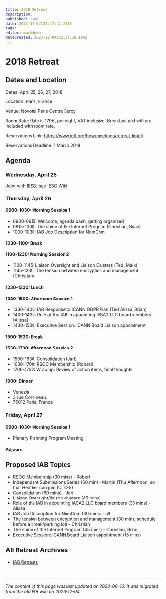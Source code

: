 ```yaml
---
title: 2018 Retreat
description: 
published: true
date: 2023-12-04T23:17:41.223Z
tags: 
editor: markdown
dateCreated: 2023-12-04T23:17:36.194Z
---
```


# 2018 Retreat
## Dates and Location

Dates: April 25, 26, 27, 2018

Location: Paris, France

Venue:  Novotel Paris Centre Bercy 

Room Rate: Rate is 179€, per night, VAT inclusive. Breakfast and wifi are included with room rate. 

Reservations Link: https://www.ietf.org/how/meetings/retreat-hotel/ 

Reservations Deadline: 1 March 2018

## Agenda 

### Wednesday, April 25

Joint with IESG; see IESG Wiki

### Thursday, April 26 

#### 0900-1030: Morning Session 1 

* 0900-0915: Welcome, agenda bash, getting organized
* 0915-1000: The shine of the Internet Program (Christian, Brian)
* 1000-1030: IAB Job Description for NomCom

#### 1030-1100: Break 

#### 1100-1230: Morning Session 2 

* 1100-1145: Liaison Oversight and Liaison Clusters (Ted, Mark)
* 1145-1230: The tension between encryption and management (Christian)

#### 1230-1330: Lunch 

#### 1330-1500: Afternoon Session 1 

* 1330-1400: IAB Response to ICANN GDPR Plan (Ted Alissa, Brian)
* 1400-1430: Role of the IAB in appointing IASA2 LLC board members (Alissa)
* 1430-1500: Executive Session: ICANN Board Liaison appointment

#### 1500-1530: Break 

#### 1530-1730: Afternoon Session 2 

* 1530-1630: Consolidation (Jari)
* 1630-1700: RSOC Membership (Robert)
* 1700-1730: Wrap up: Review of action items, final thoughts

#### 1900: Dinner 

* Venezia
* 3 rue Corbineau, 
* 75012 Paris, France

### Friday, April 27 

#### 0900-1030: Morning Session 1 

* Plenary Planning Program Meeting

#### Adjourn

## Proposed IAB Topics 

* RSOC Membership (30 mins) - Robert
* Independent Submissions Series (60 min) - Martin  (Thu Afternoon, so that Heather can join (UTC-5)
* Consolidation (60 mins) - Jari
* Liaison Oversight/liaison clusters (45 mins)
* Role of the IAB in appointing IASA2 LLC board members (30 mins) - Alissa
* IAB Job Description for NomCom (30 mins) - all
* The tension between encryption and management (30 mins; schedule before a break/parking lot) - Christian
* The shine of the Internet Program (45 mins) - Christian, Brian
* Executive Session: ICANN Board Liaison appointment (15 mins)


## All Retreat Archives 

* [IAB Retreats](/group/iab/IAB_Retreats)

&nbsp;
&nbsp;
&nbsp;

---

*The content of this page was last updated on 2020-06-16. It was migrated from the old IAB wiki on 2023-12-04.*

